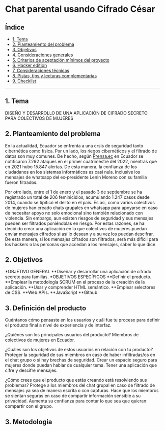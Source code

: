 # Chat parental usando Cifrado César

## Índice

* [1. Tema](#1-tema)
* [2. Planteamiento del problema](#2-planteamiento-del-problema)
* [3. Objetivos](#3-objetivos)
* [4. Consideraciones generales](#4-consideraciones-generales)
* [5. Criterios de aceptación mínimos del proyecto](#5-criterios-de-aceptación-mínimos-del-proyecto)
* [6. Hacker edition](#6-hacker-edition)
* [7. Consideraciones técnicas](#7-consideraciones-técnicas)
* [8. Pistas, tips y lecturas complementarias](#8-pistas-tips-y-lecturas-complementarias)
* [9. Checklist](#9-checklist)

***

## 1. Tema
DISEÑO Y DESARROLLO DE UNA APLICACIÓN DE CIFRADO SECRETO PARA COLECTIVOS DE MUJERES

## 2. Planteamiento del problema

En la actualidad, Ecuador se enfrenta a una crsis de seguridad tanto cibernética como física. Por un lado,
los riegos cibernéticos y el filtrado de datos son muy comunes. De hecho, según [Prensa.ec](https://prensa.ec/2022/06/22/ecuador-es-uno-de-los-paises-mas-vulnerables-para-los-ciberdelincuentes/#:~:text=En%20Ecuador%2C%20de%20acuerdo%20con,demuestra%20que%20desde%20el%20primer) 
en Ecuador se notificaron 7.292 ataques en el primer cuatrimestre del 2022, mientras que en 2021 hubo 15.847 alertas. De esta manera, la confianza de los ciudadanos en los sistemas informáticos es casi nula. Inclusive
los mensajes de whatsapp del ex-presidente Lenin Moreno con su familia fueron filtrados. 

Por otro lado, entre el 1 de enero y el pasado 3 de septiembre se ha registrado un total de 206 feminicidios, acumulando 1.247 casos desde 2014, cuando se tipificó el delito en el país. Es así, como varios colectivos de mujeres han creado chats grupales en whatsapp para apoyarse en caso de necesitar apoyo no solo emocional sino también relacionado con violencia. Sin embargo, aun existen riesgos de seguridad y sus mensajes pueden ser filtrados poniéndolas en riesgo. Por estas razones, se ha decidido crear una aplicación en la que colectivos de mujeres puedan enviar mensajes cifrados si así lo desean y a su vez los puedan descifrar. De esta manera, si los mensajes cifrados son filtrados, será más difícil para los hackers o las personas que accedan a los mensajes, saber lo que dice.

## 2. Objetivos
*OBJETIVO GENERAL
**Diseñar y desarrollar una aplicación de cifrado secreto para familias.
*OBJETIVOS ESPECÍFICOS
**Definir el producto.
**Emplear la metodología SCRUM en el proceso de la creación de la aplicación.
**Usar y comprender HTML semántico.
**Emplear selectores de CSS.
**Web APIs.
**JavaScript
**Github

## 3. Definición del producto
Cuéntanos cómo pensaste en los usuarios y cuál fue tu proceso para definir el producto final a nivel de experiencia y de interfaz.

¿Quiénes son los principales usuarios del producto?
Miembros de colectivos de mujeres en Ecuador.

¿Cuáles son los objetivos de estos usuarios en relación con tu producto?
Proteger la seguridad de sus miembros en caso de haber infiltradas/os en el chat grupo o si hay brechas de seguridad. 
Crear un espacio seguro para mujeres donde puedan hablar de cualquier tema.
Tener una aplicación que cifre y descifre mensajes.

¿Cómo crees que el producto que estás creando está resolviendo sus problemas?
Protege a los miembros del chat grupal en caso de filtrado de mensajes ya sea de manera escrita o con capturas.
Hace que los miembros se sientan seguras en caso de compartir información sensible a su privacidad.
Aumenta su confianza para contar lo que sea que quieran compartir con el grupo. 

## 3. Metodología


